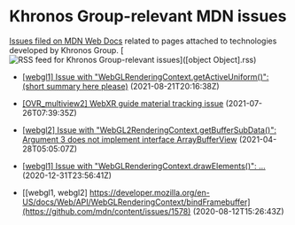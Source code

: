 # Khronos Group-relevant MDN issues

[Issues filed on MDN Web Docs](https://github.com/mdn/content/issues) related to pages attached to technologies developed by Khronos Group. [![RSS feed for Khronos Group-relevant issues](https://www.w3.org/QA/2007/04/feed_icon)]([object Object].rss)

* [[webgl1] Issue with "WebGLRenderingContext.getActiveUniform()": (short summary here please)](https://github.com/mdn/content/issues/8179) (2021-08-21T20:16:38Z)
  
* [[OVR_multiview2] WebXR guide material tracking issue](https://github.com/mdn/content/issues/7276) (2021-07-26T07:39:35Z)
  
* [[webgl2] Issue with "WebGL2RenderingContext.getBufferSubData()": Argument 3 does not implement interface ArrayBufferView](https://github.com/mdn/content/issues/4539) (2021-04-28T05:05:07Z)
  
* [[webgl1] Issue with "WebGLRenderingContext.drawElements()": …](https://github.com/mdn/content/issues/813) (2020-12-31T23:56:41Z)
  
* [[webgl1, webgl2] https://developer.mozilla.org/en-US/docs/Web/API/WebGLRenderingContext/bindFramebuffer](https://github.com/mdn/content/issues/1578) (2020-08-12T15:26:43Z)
  
